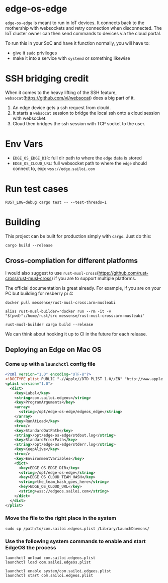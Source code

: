 # edge-os-edge

`edge-os-edge` is meant to run in IoT devices. It connects back to the mothership with websockets and retry connection when disconnected. The IoT cluster owner can then send commands to devices via the cloud portal.

To run this in your SoC and have it function normally, you will have to:
- give it `sudo` privileges
- make it into a service with `systemd` or something likewise

# SSH bridging credit

When it comes to the heavy lifting of the SSH feature, `websocat`(https://github.com/vi/websocat) does a big part of it.

1. An edge device gets a ssh request from clould.
2. It starts a `websocat` session to bridge the local ssh onto a cloud session with websocket.
3. Cloud then bridges the ssh session with TCP socket to the user. 

# Env Vars

- `EDGE_OS_EDGE_DIR`: full dir path to where the `edge` data is stored
- `EDGE_OS_CLOUD_URL`: full websocket path to where the `edge` should connect to, exp: `wss://edge.sailoi.com`

# Run test cases

```
RUST_LOG=debug cargo test -- --test-threads=1
```

# Building

This project can be built for production simply with `cargo`. Just do this:

```
cargo build --release
``` 

## Cross-compliation for different platforms

I would also suggest to use `rust-musl-cross`(https://github.com/rust-cross/rust-musl-cross) if you are to support multiple platforms.

The official documentation is great already. For example, if you are on your PC but building for resberry pi 4:

```
docker pull messense/rust-musl-cross:arm-musleabi

alias rust-musl-builder='docker run --rm -it -v "$(pwd)":/home/rust/src messense/rust-musl-cross:arm-musleabi'

rust-musl-builder cargo build --release
```

We can think about hooking it up to CI in the future for each release.

## Deploying an Edge on Mac OS

### Come up with a `launchctl` config file

```xml
<?xml version="1.0" encoding="UTF-8"?>
<!DOCTYPE plist PUBLIC "-//Apple//DTD PLIST 1.0//EN" "http://www.apple.com/DTDs/PropertyList-1.0.dtd">
<plist version="1.0">
  <dict>
    <key>Label</key>
    <string>com.sailoi.edgeos</string>
    <key>ProgramArguments</key>
    <array>
      <string>/opt/edge-os-edge/edgeos_edge</string>
    </array>
    <key>RunAtLoad</key>
    <true/>
    <key>StandardOutPath</key>
    <string>/opt/edge-os-edge/stdout.log</string>
    <key>StandardErrorPath</key>
    <string>/opt/edge-os-edge/stderr.log</string>
    <key>KeepAlive</key>
    <true/>
    <key>EnvironmentVariables</key>
    <dict>
      <key>EDGE_OS_EDGE_DIR</key>
      <string>/opt/edge-os-edge</string>
      <key>EDGE_OS_CLOUD_TEAM_HASH</key>
      <string>the_team_hash_goes_here</string>
      <key>EDGE_OS_CLOUD_URL</key>
      <string>wss://edgeos.sailoi.com</string>
    </dict>
  </dict>
</plist>
```

### Move the file to the right place in the system 

```
sudo cp /path/to/com.sailoi.edgeos.plist /Library/LaunchDaemons/
```

### Use the following system commands to enable and start EdgeOS the process

```
launchctl unload com.sailoi.edgeos.plist
launchctl load com.sailoi.edgeos.plist

launchctl enable system/com.sailoi.edgeos.plist
launchctl start com.sailoi.edgeos.plist
```
